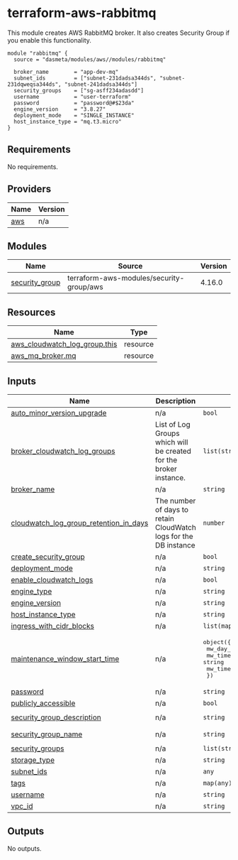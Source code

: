 # terraform-aws-rabbitmq
This module creates AWS RabbitMQ broker. It also creates Security Group if you enable this functionality.

```
module "rabbitmq" {
  source = "dasmeta/modules/aws//modules/rabbitmq"

  broker_name        = "app-dev-mq"
  subnet_ids         = ["subnet-231dadsa344ds", "subnet-231dqweqsa344ds", "subnet-241dadsa344ds"]
  security_groups    = ["sg-asff234adasdd"]
  username           = "user-terraform"
  password           = "password@#$23da"
  engine_version     = "3.8.27"
  deployment_mode    = "SINGLE_INSTANCE"
  host_instance_type = "mq.t3.micro"
}
```
<!-- BEGINNING OF PRE-COMMIT-TERRAFORM DOCS HOOK -->
## Requirements

No requirements.

## Providers

| Name | Version |
|------|---------|
| <a name="provider_aws"></a> [aws](#provider\_aws) | n/a |

## Modules

| Name | Source | Version |
|------|--------|---------|
| <a name="module_security_group"></a> [security\_group](#module\_security\_group) | terraform-aws-modules/security-group/aws | 4.16.0 |

## Resources

| Name | Type |
|------|------|
| [aws_cloudwatch_log_group.this](https://registry.terraform.io/providers/hashicorp/aws/latest/docs/resources/cloudwatch_log_group) | resource |
| [aws_mq_broker.mq](https://registry.terraform.io/providers/hashicorp/aws/latest/docs/resources/mq_broker) | resource |

## Inputs

| Name | Description | Type | Default | Required |
|------|-------------|------|---------|:--------:|
| <a name="input_auto_minor_version_upgrade"></a> [auto\_minor\_version\_upgrade](#input\_auto\_minor\_version\_upgrade) | n/a | `bool` | `true` | no |
| <a name="input_broker_cloudwatch_log_groups"></a> [broker\_cloudwatch\_log\_groups](#input\_broker\_cloudwatch\_log\_groups) | List of Log Groups which will be created for the broker instance. | `list(string)` | <pre>[<br>  "channel",<br>  "connection",<br>  "general"<br>]</pre> | no |
| <a name="input_broker_name"></a> [broker\_name](#input\_broker\_name) | n/a | `string` | n/a | yes |
| <a name="input_cloudwatch_log_group_retention_in_days"></a> [cloudwatch\_log\_group\_retention\_in\_days](#input\_cloudwatch\_log\_group\_retention\_in\_days) | The number of days to retain CloudWatch logs for the DB instance | `number` | `30` | no |
| <a name="input_create_security_group"></a> [create\_security\_group](#input\_create\_security\_group) | n/a | `bool` | `false` | no |
| <a name="input_deployment_mode"></a> [deployment\_mode](#input\_deployment\_mode) | n/a | `string` | `"CLUSTER_MULTI_AZ"` | no |
| <a name="input_enable_cloudwatch_logs"></a> [enable\_cloudwatch\_logs](#input\_enable\_cloudwatch\_logs) | n/a | `bool` | `true` | no |
| <a name="input_engine_type"></a> [engine\_type](#input\_engine\_type) | n/a | `string` | `"RabbitMQ"` | no |
| <a name="input_engine_version"></a> [engine\_version](#input\_engine\_version) | n/a | `string` | `"3.8.11"` | no |
| <a name="input_host_instance_type"></a> [host\_instance\_type](#input\_host\_instance\_type) | n/a | `string` | `"mq.m5.large"` | no |
| <a name="input_ingress_with_cidr_blocks"></a> [ingress\_with\_cidr\_blocks](#input\_ingress\_with\_cidr\_blocks) | n/a | `list(map(string))` | `[]` | no |
| <a name="input_maintenance_window_start_time"></a> [maintenance\_window\_start\_time](#input\_maintenance\_window\_start\_time) | n/a | <pre>object({<br>    mw_day_of_week = string<br>    mw_time_of_day = string<br>    mw_time_zone   = string<br>  })</pre> | <pre>{<br>  "mw_day_of_week": "SUNDAY",<br>  "mw_time_of_day": "03:00",<br>  "mw_time_zone": "UTC"<br>}</pre> | no |
| <a name="input_password"></a> [password](#input\_password) | n/a | `string` | n/a | yes |
| <a name="input_publicly_accessible"></a> [publicly\_accessible](#input\_publicly\_accessible) | n/a | `bool` | `false` | no |
| <a name="input_security_group_description"></a> [security\_group\_description](#input\_security\_group\_description) | n/a | `string` | `"RabbitMQ security group description."` | no |
| <a name="input_security_group_name"></a> [security\_group\_name](#input\_security\_group\_name) | n/a | `string` | `"RabbitMQ security group name."` | no |
| <a name="input_security_groups"></a> [security\_groups](#input\_security\_groups) | n/a | `list(string)` | `[]` | no |
| <a name="input_storage_type"></a> [storage\_type](#input\_storage\_type) | n/a | `string` | `"ebs"` | no |
| <a name="input_subnet_ids"></a> [subnet\_ids](#input\_subnet\_ids) | n/a | `any` | n/a | yes |
| <a name="input_tags"></a> [tags](#input\_tags) | n/a | `map(any)` | `{}` | no |
| <a name="input_username"></a> [username](#input\_username) | n/a | `string` | n/a | yes |
| <a name="input_vpc_id"></a> [vpc\_id](#input\_vpc\_id) | n/a | `string` | `""` | no |

## Outputs

No outputs.
<!-- END OF PRE-COMMIT-TERRAFORM DOCS HOOK -->

